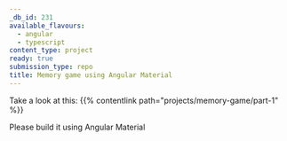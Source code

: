 ```yaml
---
_db_id: 231
available_flavours:
  - angular
  - typescript
content_type: project
ready: true
submission_type: repo
title: Memory game using Angular Material
---
```


Take a look at this: {{% contentlink path="projects/memory-game/part-1" %}}

Please build it using Angular Material
